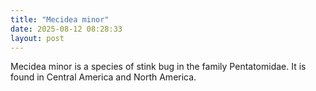 ```yaml
---
title: "Mecidea minor"
date: 2025-08-12 08:28:33 
layout: post
---
```


Mecidea minor is a species of stink bug in the family Pentatomidae. It is found in Central America and North America.